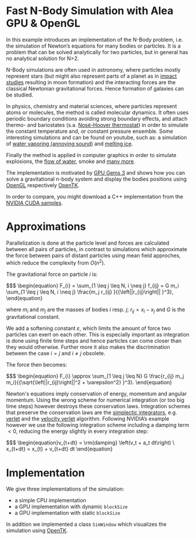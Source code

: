 # Fast N-Body Simulation with Alea GPU & OpenGL

In this example introduces an implementation of the N-Body problem, i.e. the simulation of Newton’s equations for many bodies or particles. It is a problem that can be solved analytically for two particles, but in general has no analytical solution for N>2.

N-Body simulations are often used in astronomy, where particles mostly represent stars (but might also represent parts of a planet as in [impact studies](https://www.youtube.com/watch?v=Fwl_JBQtH9o) resulting in moon formation) and the interacting forces are the classical Newtonian gravitational forces. Hence formation of galaxies can be studied.

In physics, chemistry and material sciences, where particles represent atoms or molecules, the method is called molecular dynamics. It often uses periodic boundary conditions avoiding strong boundary effects, and attach thermo- and bariostates (s.a. [Nosé-Hoover thermostat](http://en.wikipedia.org/wiki/Nos%C3%A9%E2%80%93Hoover_thermostat)) in order to simulate the constant temperature and, or constant pressure ensemble. Some interesting simulations and can be found on youtube, such as: a simulation of [water vaporing (annoying sound)](https://www.youtube.com/watch?v=B3cXuisH8PI) and [melting ice](https://www.youtube.com/watch?v=6s0b_keOiOU).

Finally the method is applied in computer graphics in order to simulate explosions, the [flow of water](https://www.youtube.com/watch?v=Qve54Z71VYU), smoke and [many more](https://www.youtube.com/watch?v=x8Fo2slT2WA).

The implementation is motivated by [GPU Gems 3](http://http.developer.nvidia.com/GPUGems3/gpugems3_ch31.html) and shows how
you can solve a gravitational n-body system and display the bodies positions using [OpenGL](https://www.opengl.org/) respectively [OpenTK](http://www.opentk.com/).

In order to compare, you might download a C++ implementation from the [NVIDIA CUDA samples](http://docs.nvidia.com/cuda/cuda-samples/#cuda-n-body-simulation).

# Approximations

Parallelization is done at the particle level and forces are calculated between all pairs of particles, in contrast to simulations which approximate 
the force between pairs of distant particles using mean field approches, which reduce the complexity from $O(n^2)$.

The gravitational force on particle $i$ is:

$$$
\begin{equation}
    F_{i} = \sum_{1 \leq j \leq N, i \neq j} f_{ij} = G m_i \sum_{1 \leq j \leq N, i \neq j} \frac{m_j r_{ij} }{{\left||r_{ij}\right|| }^3},
\end{equation}

where $m_i$ and $m_j$ are the masses of bodies $i$ resp. $j$; $r_{ij}=x_i-x_j$ and $G$ is the gravitational constant.

We add a softening constant $\varepsilon$, which limits the amount of force two particles can exert on each other. This is especially important as integration is done using finite time steps and hence particles can come closer than they would otherwise. Further 
more it also makes the discrimination between the case $i = j$ and $i \neq j$ obsolete.

The force then becomes:

$$$
\begin{equation}
F_{i} \approx  \sum_{1 \leq j \leq N} G \frac{r_{ij} m_j m_i}{{\sqrt{\left||r_{ij}\right||^2 + \varepsilon^2} }^3}.
\end{equation}

Newton's equations imply conservation of energy, momentum and angular momentum. Using the wrong scheme for numerical integration (or too big time steps) however destroys these conservation laws. Integration schemes that preserve the conservation laws are the [simplectic integrators](http://en.wikipedia.org/wiki/Symplectic_integrator), e.g. [verlet](http://en.wikipedia.org/wiki/Verlet_integration) and the [velocity verlet](http://en.wikipedia.org/wiki/Verlet_integration#Velocity_Verlet) algorithm. Following NVIDIA’s example however we use the following integration scheme including a damping term $<0$, reducing the energy slightly in every integration step:

$$$
\begin{equation}v_{t+dt} = \rm{damping} \left(v_t + a_t dt\right) \\
x_{t+dt} = x_{t} + v_{t+dt} dt
\end{equation}

# Implementation

We give three implementations of the simulation:

- a simple CPU implementation
- a GPU implementation with dynamic `blockSize`
- a GPU implementation with static `blockSize`

In addition we implemented a class `SimWindow` which visualizes the simulation using [OpenTK](http://www.opentk.com/).